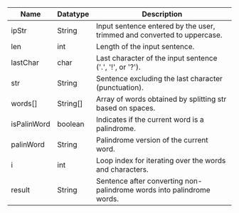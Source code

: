 | Name        | Datatype | Description                                                             |
|-------------|----------|-------------------------------------------------------------------------|
| ipStr       | String   | Input sentence entered by the user, trimmed and converted to uppercase. |
| len         | int      | Length of the input sentence.                                           |
| lastChar    | char     | Last character of the input sentence ('.', '!', or '?').                |
| str         | String   | Sentence excluding the last character (punctuation).                    |
| words[]     | String[] | Array of words obtained by splitting str based on spaces.               |
| isPalinWord | boolean  | Indicates if the current word is a palindrome.                          |
| palinWord   | String   | Palindrome version of the current word.                                 |
| i           | int      | Loop index for iterating over the words and characters.                 |
| result      | String   | Sentence after converting non-palindrome words into palindrome words.   |
